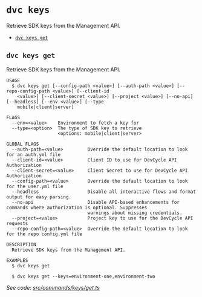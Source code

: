 `dvc keys`
==========

Retrieve SDK keys from the Management API.

* [`dvc keys get`](#dvc-keys-get)

## `dvc keys get`

Retrieve SDK keys from the Management API.

```
USAGE
  $ dvc keys get [--config-path <value>] [--auth-path <value>] [--repo-config-path <value>] [--client-id
    <value>] [--client-secret <value>] [--project <value>] [--no-api] [--headless] [--env <value>] [--type
    mobile|client|server]

FLAGS
  --env=<value>    Environment to fetch a key for
  --type=<option>  The type of SDK key to retrieve
                   <options: mobile|client|server>

GLOBAL FLAGS
  --auth-path=<value>         Override the default location to look for an auth.yml file
  --client-id=<value>         Client ID to use for DevCycle API Authorization
  --client-secret=<value>     Client Secret to use for DevCycle API Authorization
  --config-path=<value>       Override the default location to look for the user.yml file
  --headless                  Disable all interactive flows and format output for easy parsing.
  --no-api                    Disable API-based enhancements for commands where authorization is optional. Suppresses
                              warnings about missing credentials.
  --project=<value>           Project key to use for the DevCycle API requests
  --repo-config-path=<value>  Override the default location to look for the repo config.yml file

DESCRIPTION
  Retrieve SDK keys from the Management API.

EXAMPLES
  $ dvc keys get

  $ dvc keys get --keys=environment-one,environment-two
```

_See code: [src/commands/keys/get.ts](https://github.com/DevCycleHQ/cli/blob/v5.14.14/src/commands/keys/get.ts)_
